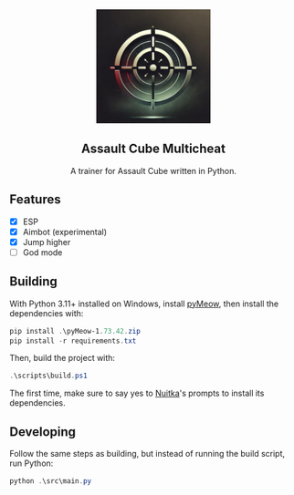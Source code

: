 <div align="center">
  <img src="logo.jpg" alt="Logo" width="200">
  <h2>Assault Cube Multicheat</h2>
  <p>A trainer for Assault Cube written in Python.</p>
</div>

## Features

- [x] ESP
- [x] Aimbot (experimental)
- [x] Jump higher
- [ ] God mode

## Building

With Python 3.11+ installed on Windows, install [pyMeow], then install the dependencies
with:

```powershell
pip install .\pyMeow-1.73.42.zip
pip install -r requirements.txt
```

Then, build the project with:

```powershell
.\scripts\build.ps1
```

The first time, make sure to say yes to [Nuitka]'s prompts to install its dependencies.

## Developing

Follow the same steps as building, but instead of running the build script, run Python:

```powershell
python .\src\main.py
```

[pyMeow]: https://github.com/qb-0/PyMeow?tab=readme-ov-file#floppy_disk-installation
[Nuitka]: https://nuitka.net/
